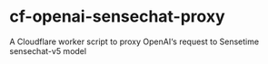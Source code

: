 # cf-openai-sensechat-proxy
A Cloudflare worker script to proxy OpenAI‘s request to Sensetime sensechat-v5 model
